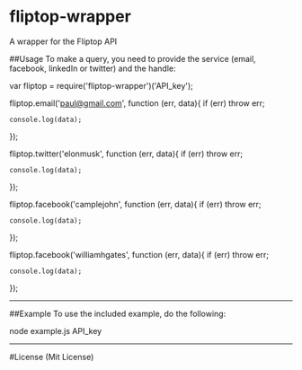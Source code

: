 fliptop-wrapper
===============

A wrapper for the Fliptop API


##Usage
To make a query, you need to provide the service (email, facebook, linkedIn or twitter) and the handle:

var fliptop = require('fliptop-wrapper')('API_key');

  fliptop.email('paul@gmail.com', function (err, data){
    if (err) throw err;

    console.log(data);
  });

  fliptop.twitter('elonmusk', function (err, data){
    if (err) throw err;

    console.log(data);
  });

  fliptop.facebook('camplejohn', function (err, data){
    if (err) throw err;

    console.log(data);
  });

  fliptop.facebook('williamhgates', function (err, data){
    if (err) throw err;

    console.log(data);
  });

  * * *

##Example
To use the included example, do the following:

node example.js API_key

****

#License
(Mit License)